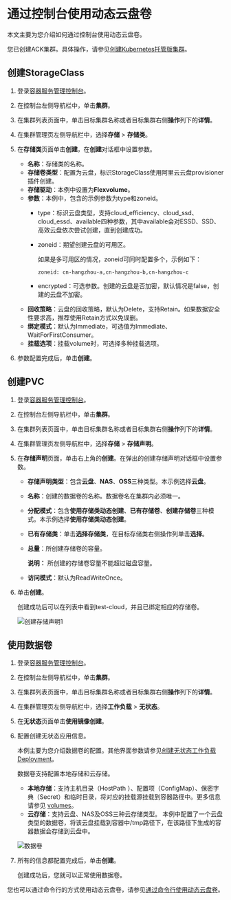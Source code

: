 # 通过控制台使用动态云盘卷

本文主要为您介绍如何通过控制台使用动态云盘卷。

您已创建ACK集群。具体操作，请参见[创建Kubernetes托管版集群](/intl.zh-CN/Kubernetes集群用户指南/集群/创建集群/创建Kubernetes托管版集群.md)。

## 创建StorageClass

1.  登录[容器服务管理控制台](https://cs.console.aliyun.com)。

2.  在控制台左侧导航栏中，单击**集群**。

3.  在集群列表页面中，单击目标集群名称或者目标集群右侧**操作**列下的**详情**。

4.  在集群管理页左侧导航栏中，选择**存储** \> **存储类**。

5.  在**存储类**页面单击**创建**，在**创建**对话框中设置参数。

    -   **名称**：存储类的名称。
    -   **存储卷类型**：配置为云盘，标识StorageClass使用阿里云云盘provisioner插件创建。
    -   **存储驱动**：本例中设置为**Flexvolume**。
    -   **参数**：本例中，包含的示例参数为type和zoneid。
        -   type：标识云盘类型，支持cloud\_efficiency、cloud\_ssd、cloud\_essd、available四种参数，其中available会对ESSD、SSD、高效云盘依次尝试创建，直到创建成功。
        -   zoneid：期望创建云盘的可用区。

            如果是多可用区的情况，zoneid可同时配置多个，示例如下：

            ```
            zoneid: cn-hangzhou-a,cn-hangzhou-b,cn-hangzhou-c
            ```

        -   encrypted：可选参数。创建的云盘是否加密，默认情况是false，创建的云盘不加密。
    -   **回收策略**：云盘的回收策略，默认为Delete，支持Retain。如果数据安全性要求高，推荐使用Retain方式以免误删。
    -   **绑定模式**：默认为Immediate，可选值为Immediate、WaitForFirstConsumer。
    -   **挂载选项**：挂载volume时，可选择多种挂载选项。
6.  参数配置完成后，单击**创建**。


## 创建PVC

1.  登录[容器服务管理控制台](https://cs.console.aliyun.com)。

2.  在控制台左侧导航栏中，单击**集群**。

3.  在集群列表页面中，单击目标集群名称或者目标集群右侧**操作**列下的**详情**。

4.  在集群管理页左侧导航栏中，选择**存储** \> **存储声明**。

5.  在**存储声明**页面，单击右上角的**创建**。在弹出的创建存储声明对话框中设置参数。

    -   **存储声明类型**：包含**云盘**、**NAS**、**OSS**三种类型。本示例选择**云盘**。
    -   **名称**：创建的数据卷的名称。数据卷名在集群内必须唯一。
    -   **分配模式**：包含**使用存储类动态创建**、**已有存储卷**、**创建存储卷**三种模式。本示例选择**使用存储类动态创建**。
    -   **已有存储类**：单击**选择存储类**，在目标存储类右侧操作列单击**选择**。
    -   **总量**：所创建存储卷的容量。

        **说明：** 所创建的存储卷容量不能超过磁盘容量。

    -   **访问模式**：默认为ReadWriteOnce。
6.  单击**创建**。

    创建成功后可以在列表中看到test-cloud，并且已绑定相应的存储卷。

    ![创建存储声明1](https://static-aliyun-doc.oss-accelerate.aliyuncs.com/assets/img/zh-CN/6585659951/p99109.png)


## 使用数据卷

1.  登录[容器服务管理控制台](https://cs.console.aliyun.com)。

2.  在控制台左侧导航栏中，单击**集群**。

3.  在集群列表页面中，单击目标集群名称或者目标集群右侧**操作**列下的**详情**。

4.  在集群管理页左侧导航栏中，选择**工作负载** \> **无状态**。

5.  在**无状态**页面单击**使用镜像创建**。

6.  配置创建无状态应用信息。

    本例主要为您介绍数据卷的配置。其他界面参数请参见[创建无状态工作负载Deployment](/intl.zh-CN/Kubernetes集群用户指南/应用/工作负载/创建无状态工作负载Deployment.md)。

    数据卷支持配置本地存储和云存储。

    -   **本地存储**：支持主机目录（HostPath ）、配置项（ConfigMap）、保密字典（Secret）和临时目录，将对应的挂载源挂载到容器路径中。更多信息请参见 [volumes](https://kubernetes.io/docs/concepts/storage/volumes/?spm=0.0.0.0.8VJbrE)。
    -   **云存储**：支持云盘、NAS及OSS三种云存储类型。
    本例中配置了一个云盘类型的数据卷，将该云盘挂载到容器中/tmp路径下，在该路径下生成的容器数据会存储到云盘中。

    ![数据卷](https://static-aliyun-doc.oss-accelerate.aliyuncs.com/assets/img/zh-CN/6785659951/p59980.jpg)

7.  所有的信息都配置完成后，单击**创建**。

    创建成功后，您就可以正常使用数据卷。


您也可以通过命令行的方式使用动态云盘卷，请参见[通过命令行使用动态云盘卷](/intl.zh-CN/Kubernetes集群用户指南/存储-Flexvolume/云盘存储卷/通过命令行使用动态云盘卷.md)。

